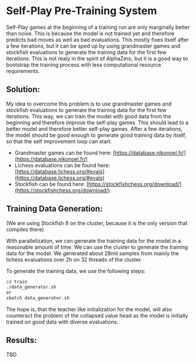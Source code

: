 # Self-Play Pre-Training System

Self-Play games at the beginning of a training run are only marginally better than noise. This is because the model is not trained yet and therefore predicts bad moves as well as bad evaluations. This mostly fixes itself after a few iterations, but it can be sped up by using grandmaster games and stockfish evaluations to generate the training data for the first few iterations. This is not realy in the spirit of AlphaZero, but it is a good way to bootstrap the training process with less computational resource requirements.

## **Solution:**

My idea to overcome this problem is to use grandmaster games and stockfish evaluations to generate the training data for the first few iterations. This way, we can train the model with good data from the beginning and therefore improve the self-play games. This should lead to a better model and therefore better self-play games. After a few  iterations, the model should be good enough to generate good training data by itself, so that the self improvement loop can start.

- Grandmaster games can be found here: [https://database.nikonoel.fr/](https://database.nikonoel.fr/)
- Lichess evaluations can be found here: [https://database.lichess.org/#evals](https://database.lichess.org/#evals)
- Stockfish can be found here: [https://stockfishchess.org/download/](https://stockfishchess.org/download/)

## **Training Data Generation:**

(We are using Stockfish 8 on the cluster, because it is the only version that compiles there)

With parallelization, we can generate the training data for the model in a reasonable amount of time. We can use the cluster to generate the training data for the model. We generated about 28mil samples from mainly the lichess evaluations over 2h on 32 threads of the cluster.

To generate the training data, we use the following steps:

```bash
cd train
./data_generator.sh
or
sbatch data_generator.sh
```

The hope is, that the teacher like initialization for the model, will also counteract the problem of the collapsed value head as the model is initially trained on good data with diverse evaluations.

## **Results:**

TBD
